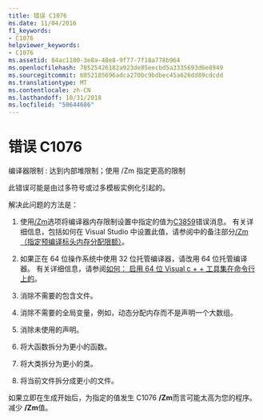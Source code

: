 ```yaml
---
title: 错误 C1076
ms.date: 11/04/2016
f1_keywords:
- C1076
helpviewer_keywords:
- C1076
ms.assetid: 84ac1180-3e8a-48e8-9f77-7f18a778b964
ms.openlocfilehash: 70525426182a923de85eecbd5a3335693d6e8949
ms.sourcegitcommit: 6052185696adca270bc9bdbec45a626dd89cdcdd
ms.translationtype: MT
ms.contentlocale: zh-CN
ms.lasthandoff: 10/31/2018
ms.locfileid: "50644686"
---
```

# <a name="fatal-error-c1076"></a>错误 C1076

编译器限制 : 达到内部堆限制；使用 /Zm 指定更高的限制

此错误可能是由过多符号或过多模板实例化引起的。

解决此问题的方法是：

1. 使用[/Zm](../../build/reference/zm-specify-precompiled-header-memory-allocation-limit.md)选项将编译器内存限制设置中指定的值为[C3859](../../error-messages/compiler-errors-2/compiler-error-c3859.md)错误消息。 有关详细信息，包括如何在 Visual Studio 中设置此值，请参阅中的备注部分[/Zm （指定预编译标头内存分配限额）](../../build/reference/zm-specify-precompiled-header-memory-allocation-limit.md)。

1. 如果正在 64 位操作系统中使用 32 位托管编译器，请改用 64 位托管编译器。 有关详细信息，请参阅[如何： 启用 64 位 Visual c + + 工具集在命令行上的](../../build/how-to-enable-a-64-bit-visual-cpp-toolset-on-the-command-line.md)。

1. 消除不需要的包含文件。

1. 消除不需要的全局变量，例如，动态分配内存而不是声明一个大数组。

1. 消除未使用的声明。

1. 将大函数拆分为更小的函数。

1. 将大类拆分为更小的类。

1. 将当前文件拆分成更小的文件。

如果立即在生成开始后，为指定的值发生 C1076 **/Zm**而言可能太高为您的程序。 减少 **/Zm**值。